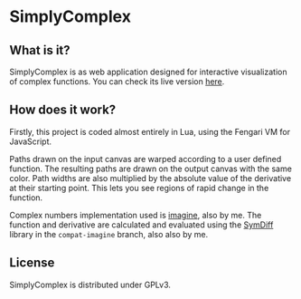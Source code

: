 # SimplyComplex

## What is it?

SimplyComplex is as web application designed for interactive visualization of complex functions.
You can check its live version [here](https://wqferr.github.io/SimplyComplex/).

## How does it work?

Firstly, this project is coded almost entirely in Lua, using the Fengari VM for JavaScript.

Paths drawn on the input canvas are warped according to a user defined function.
The resulting paths are drawn on the output canvas with the same color. Path widths
are also multiplied by the absolute value of the derivative at their starting point.
This lets you see regions of rapid change in the function.

Complex numbers implementation used is [imagine](https://github.com/wqferr/imagine), also by me.
The function and derivative are calculated and evaluated using the
[SymDiff](https://github.com/wqferr/SymDiff) library in the `compat-imagine` branch, also also by me.

## License

SimplyComplex is distributed under GPLv3.
